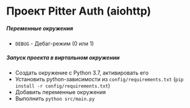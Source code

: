 # Проект Pitter Auth (aiohttp)


##### Переменные окружения
 - `DEBUG` - Дебаг-режим (0 или 1)
 
##### Запуск проекта в виртальном окружении

 - Создать окружение c Python 3.7, активировать его
 - Установить python-зависимости из `config/requirements.txt` (`pip install -r config/requirements.txt`)
 - Добавить переменные окружения
 - Выполнить `python src/main.py`